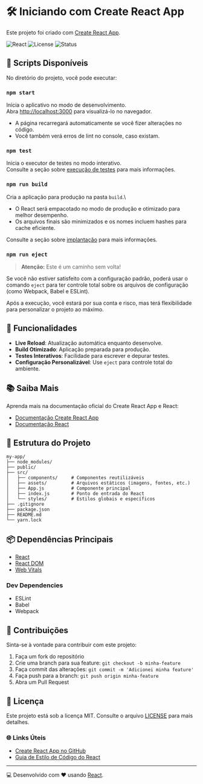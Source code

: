 # 🛠️ Iniciando com Create React App

Este projeto foi criado com [Create React App](https://github.com/facebook/create-react-app).

![React](https://img.shields.io/badge/React-18.2.0-blue?style=for-the-badge&logo=react) ![License](https://img.shields.io/badge/License-MIT-green?style=for-the-badge) ![Status](https://img.shields.io/badge/Status-Em%20Desenvolvimento-orange?style=for-the-badge)

## 🚀 Scripts Disponíveis

No diretório do projeto, você pode executar:

### `npm start`

Inicia o aplicativo no modo de desenvolvimento.\
Abra [http://localhost:3000](http://localhost:3000) para visualizá-lo no navegador.

- A página recarregará automaticamente se você fizer alterações no código.
- Você também verá erros de lint no console, caso existam.

### `npm test`

Inicia o executor de testes no modo interativo.\
Consulte a seção sobre [execução de testes](https://facebook.github.io/create-react-app/docs/running-tests) para mais informações.

### `npm run build`

Cria a aplicação para produção na pasta `build`.\
- O React será empacotado no modo de produção e otimizado para melhor desempenho.
- Os arquivos finais são minimizados e os nomes incluem hashes para cache eficiente.

Consulte a seção sobre [implantação](https://facebook.github.io/create-react-app/docs/deployment) para mais informações.

### `npm run eject`

> **Atenção:** Este é um caminho sem volta! 

Se você não estiver satisfeito com a configuração padrão, poderá usar o comando `eject` para ter controle total sobre os arquivos de configuração (como Webpack, Babel e ESLint).

Após a execução, você estará por sua conta e risco, mas terá flexibilidade para personalizar o projeto ao máximo.

## 🌟 Funcionalidades

- **Live Reload**: Atualização automática enquanto desenvolve.
- **Build Otimizado**: Aplicação preparada para produção.
- **Testes Interativos**: Facilidade para escrever e depurar testes.
- **Configuração Personalizável**: Use `eject` para controle total do ambiente.

## 📚 Saiba Mais

Aprenda mais na documentação oficial do Create React App e React:

- [Documentação Create React App](https://facebook.github.io/create-react-app/docs/getting-started)
- [Documentação React](https://reactjs.org/)

## 📁 Estrutura do Projeto

```plaintext
my-app/
├── node_modules/
├── public/
├── src/
│   ├── components/     # Componentes reutilizáveis
│   ├── assets/         # Arquivos estáticos (imagens, fontes, etc.)
│   ├── App.js          # Componente principal
│   ├── index.js        # Ponto de entrada do React
│   └── styles/         # Estilos globais e específicos
├── .gitignore
├── package.json
├── README.md
└── yarn.lock
```

## 📦 Dependências Principais

- [React](https://reactjs.org/)
- [React DOM](https://reactjs.org/docs/react-dom.html)
- [Web Vitals](https://web.dev/vitals/)

### Dev Dependencies

- ESLint
- Babel
- Webpack

## 🤝 Contribuições

Sinta-se à vontade para contribuir com este projeto:

1. Faça um fork do repositório
2. Crie uma branch para sua feature: `git checkout -b minha-feature`
3. Faça commit das alterações: `git commit -m 'Adicionei minha feature'`
4. Faça push para a branch: `git push origin minha-feature`
5. Abra um Pull Request

## 📝 Licença

Este projeto está sob a licença MIT. Consulte o arquivo [LICENSE](LICENSE) para mais detalhes.

### 🌐 Links Úteis

- [Create React App no GitHub](https://github.com/facebook/create-react-app)
- [Guia de Estilo de Código do React](https://reactjs.org/docs/faq-style-guide.html)

---

💻 Desenvolvido com ❤️ usando [React](https://reactjs.org/).
